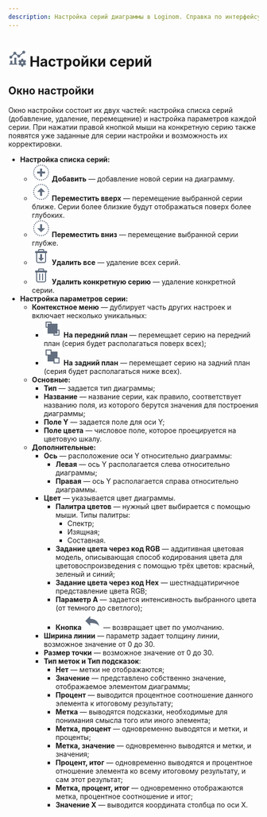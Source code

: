 ```yaml
---
description: Настройка серий диаграммы в Loginom. Справка по интерфейсу. Настройка списка и параметров серии. Установка различных форматов для отображений серий.
---
```

# ![](./../../images/icons/common/toolbar-controls/tune-chart_default.svg) Настройки серий

## Окно настройки

Окно настройки состоит их двух частей: настройка списка серий (добавление, удаление, перемещение) и настройка параметров каждой серии. При нажатии правой кнопкой мыши на конкретную серию также появятся уже заданные для серии настройки и возможность их корректировки.

* **Настройка списка серий:**
  * ![](./../../images/icons/common/toolbar-controls/plus_default.svg) **Добавить** — добавление новой серии на диаграмму.
  * ![](./../../images/icons/common/toolbar-controls/moveup_default.svg) **Переместить вверх** — перемещение выбранной серии ближе. Серии более близкие будут отображаться поверх более глубоких.
  * ![](./../../images/icons/common/toolbar-controls/movedown_default.svg) **Переместить вниз** — перемещение выбранной серии глубже.
  * ![](./../../images/icons/common/toolbar-controls/delete-all_default.svg) **Удалить все** — удаление всех серий.
  * ![](./../../images/icons/common/toolbar-controls/delete_default.svg) **Удалить конкретную серию** — удаление конкретной серии.
* **Настройка параметров серии:**
  * **Контекстное меню** — дублирует часть других настроек и включает несколько уникальных:
    * ![](./../../images/icons/common/toolbar-controls/move-first_default.svg) **На передний план** — перемещает серию на передний план (серия будет располагаться поверх всех);
    * ![](./../../images/icons/common/toolbar-controls/move-last_default.svg) **На задний план** — перемещает серию на задний план (серия будет располагаться ниже всех).
  * **Основные:**
    * **Тип** — задается тип диаграммы;
    * **Название** — название серии, как правило, соответствует названию поля, из которого берутся значения для построения диаграммы;
    * **Поле Y** — задается поле для оси Y;
    * **Поле цвета** — числовое поле, которое проецируется на цветовую шкалу.
  * **Дополнительные:**
    * **Ось** — расположение оси Y относительно диаграммы:
      * **Левая** — ось Y располагается слева относительно диаграммы;
      * **Правая** — ось Y располагается справа относительно диаграммы.
    * **Цвет** — указывается цвет диаграммы.
      * **Палитра цветов** — нужный цвет выбирается с помощью мыши. Типы палитры:
        * Спектр;
        * Изящная;
        * Составная.
      * **Задание цвета через код RGB** — аддитивная цветовая модель, описывающая способ кодирования цвета для цветовоспроизведения с помощью трёх цветов: красный, зеленый и синий;
      * **Задание цвета через код Hex** — шестнадцатиричное представление цвета RGB;
      * **Параметр A** — задается интенсивность выбранного цвета (от темного до светлого);
      * **Кнопка** ![](./../../images/icons/common/toolbar-controls/undo_default.svg) — возвращает цвет по умолчанию.
    * **Ширина линии** — параметр задает толщину линии, возможное значение от 0 до 30.
    * **Размер точки** — возможное значение от 0 до 30.
    * **Тип меток и Тип подсказок**:
      * **Нет** — метки не отображаются;
      * **Значение** — представлено собственно значение, отображаемое элементом диаграммы;
      * **Процент** — выводится процентное соотношение данного элемента к итоговому результату;
      * **Метка** — выводятся подсказки, необходимые для понимания смысла того или иного элемента;
      * **Метка, процент** — одновременно выводятся и метки, и проценты;
      * **Метка, значение** — одновременно выводятся и метки, и значения;
      * **Процент, итог** — одновременно выводятся и процентное отношение элемента ко всему итоговому результату, и сам этот результат;
      * **Метка, процент, итог** — одновременно отображаются метка, процентное соотношение и итог;
      * **Значение X** — выводится координата столбца по оси X.
